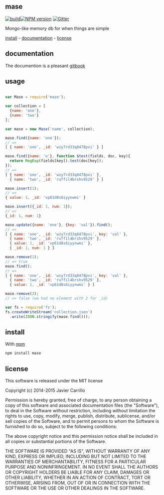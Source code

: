 ## mase
[![build][b-build]][x-travis][![NPM version][b-version]][p-mase] [![Gitter][b-gitter]][x-gitter]

Mongo-like memory db for when things are simple

[install](#install) -
[documentation][gh-pages] -
[license](#license)

## documentation

The documention is a pleasant [gitbook][gh-pages]

## usage

```js

var Mase = require('mase');

var collection = [
  {name: 'one'},
  {name: 'two'}
];

var mase = new Mase('name', collection);

mase.find({name: 'one'});
// =>
[ { name: 'one', _id: 'wzy7rd33q8478pvi' } ]

mase.find({name: 'o'}, function $test(fields, doc, key){
  return RegExp(fields[key]).test(doc[key]);
});
// =>
[ { name: 'one', _id: 'wzy7rd33q8478pvi' },
  { name: 'two', _id: 'ruffil4brshv9529' } ]

mase.insert(1);
// =>
{ value: 1, _id: 'vp61d8s6iyynwmi' }

mase.insert({_id: 1, num: 1});
// =>
{_id: 1, num: 1}

mase.update({name: 'one'}, {key: 'val'}).find();
// =>
[ { name: 'one', _id: 'wzy7rd33q8478pvi', key: 'val' },
  { name: 'two', _id: 'ruffil4brshv9529' },
  { value: 1, _id: 'vp61d8s6iyynwmi' },
  { _id: 1, num: 1 } ]

mase.remove(1);
// => true
mase.find();
// =>
[ { name: 'one', _id: 'wzy7rd33q8478pvi', key: 'val' },
  { name: 'two', _id: 'ruffil4brshv9529' },
  { value: 1, _id: 'vp61d8s6iyynwmi' } ]

mase.remove(2);
// => false (we had no element with 2 for _id)

var fs = require('fs');
fs.createWriteStream('collection.json')
  .write(JSON.stringify(mase.find()));
```

## install

With [npm][x-npm]

```sh
npm install mase
```

## license

This software is released under the MIT license

Copyright (c) 2014-2015 Javier Carrillo

Permission is hereby granted, free of charge, to any person obtaining a copy
of this software and associated documentation files (the "Software"), to deal
in the Software without restriction, including without limitation the rights
to use, copy, modify, merge, publish, distribute, sublicense, and/or sell
copies of the Software, and to permit persons to whom the Software is
furnished to do so, subject to the following conditions:

The above copyright notice and this permission notice shall be included in
all copies or substantial portions of the Software.

THE SOFTWARE IS PROVIDED "AS IS", WITHOUT WARRANTY OF ANY KIND, EXPRESS OR
IMPLIED, INCLUDING BUT NOT LIMITED TO THE WARRANTIES OF MERCHANTABILITY,
FITNESS FOR A PARTICULAR PURPOSE AND NONINFRINGEMENT. IN NO EVENT SHALL THE
AUTHORS OR COPYRIGHT HOLDERS BE LIABLE FOR ANY CLAIM, DAMAGES OR OTHER
LIABILITY, WHETHER IN AN ACTION OF CONTRACT, TORT OR OTHERWISE, ARISING FROM,
OUT OF OR IN CONNECTION WITH THE SOFTWARE OR THE USE OR OTHER DEALINGS IN
THE SOFTWARE.

<!-- links
  b-: is for badges
  p-: is for package
  t-: is for doc's toc
  x-: is for just a link
-->

[x-npm]: https://www.npmjs.org
[p-mase]: https://npmjs.com/mase

[gh-pages]: https://stringparser.github.io/mase
[x-gitter]: https://gitter.im/stringparser/mase
[x-travis]: https://travis-ci.org/stringparser/mase/builds
[x-license]: http://opensource.org/licenses/MIT
[x-new-issue]: https://github.com/stringparser/mase/issues/new

[b-build]: http://img.shields.io/travis/stringparser/mase/master.svg?style=flat-square
[b-gitter]: https://badges.gitter.im/Join%20Chat.svg
[b-version]: http://img.shields.io/npm/v/mase.svg?style=flat-square
[b-license]: http://img.shields.io/npm/l/mase.svg?style=flat-square
